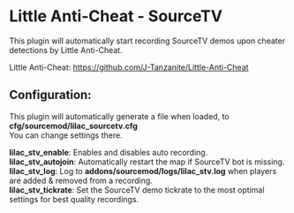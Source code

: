 # Little Anti-Cheat - SourceTV
This plugin will automatically start recording SourceTV demos upon cheater detections by Little Anti-Cheat.

Little Anti-Cheat: https://github.com/J-Tanzanite/Little-Anti-Cheat

## Configuration:
This plugin will automatically generate a file when loaded, to **cfg/sourcemod/lilac_sourcetv.cfg**\
You can change settings there.

**lilac_stv_enable**: Enables and disables auto recording.\
**lilac_stv_autojoin**: Automatically restart the map if SourceTV bot is missing.\
**lilac_stv_log**: Log to **addons/sourcemod/logs/lilac_stv.log** when players are added & removed from a recording.\
**lilac_stv_tickrate**: Set the SourceTV demo tickrate to the most optimal settings for best quality recordings.
